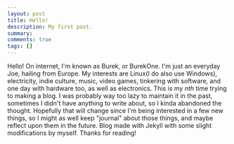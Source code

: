 ```yaml
---
layout: post
title: Hello!
description: My first post.
summary:
comments: true
tags: []
---
```


Hello! On internet, I'm known as Burek, or BurekOne. I'm just an everyday Joe, hailing from Europe. My interests are Linux(I do also use Windows), electricity, indie culture, music, video games, tinkering with software, and one day with hardware too, as well as electronics. This is my _nth_ time trying to making a blog. I was probably way too lazy to maintain it in the past, sometimes I didn't have anything to write about, so I kinda abandoned the thought. Hopefully that will change since I'm being interested in a few new things, so I might as well keep "journal" about those things, and maybe reflect upon them in the future. Blog made with Jekyll with some slight modifications by myself. Thanks for reading! 
